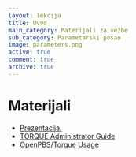 ```yaml
---
layout: lekcija
title: Uvod
main_category: Materijali za vežbe
sub_category: Parametarski posao
image: parameters.png
active: true
comment: true
archive: true
---
```


# Materijali

* [Prezentacija.](/assets/os2/klaster/Klaster_racunari.pdf)
* [TORQUE Administrator Guide](http://docs.adaptivecomputing.com/torque/4-2-10/help.htm)
* [OpenPBS/Torque Usage](http://www.democritos.it/activities/IT-MC/documentation/newinterface/pages/runningcodes.html)
